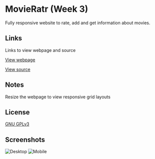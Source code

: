 # MovieRatr (Week 3)

Fully responsive website to rate, add and get information about movies.

## Links

Links to view webpage and source

[View webpage](https://movieratr-week-3.glitch.me)

[View source](https://glitch.com/edit/#!/movieratr-week-3)


## Notes

Resize the webpage to view responsive grid layouts

## License
[GNU GPLv3 ](https://choosealicense.com/licenses/gpl-3.0/)

## Screenshots

![Desktop](https://i.ibb.co/tqvYZjb/firefox-Hr-Lrq1e8-Oi.png)
![Mobile](https://i.ibb.co/pf8mpHz/firefox-ah-ZS9-Xhez-Z.png)
